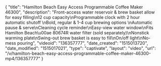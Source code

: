 {
    "title": "Hamilton Beach Easy Access Programmable Coffee Maker 46300",
    "description": "Front-access water reservoir & brew basket allow for easy filling\n12 cup capacity\nProgrammable clock with 2 hour automatic shutoff \nBold, regular & 1-4 cup brewing options \nAutomatic pause & serve\nCleaning cycle reminder\nEasy-view water window\nFits Hamilton Beach\u00ae 80674R water filter (sold separately)\nNonstick warming plate\nSwing-out brew basket is easy to fill\nOn\/off light\nNo-mess pouring",
    "videoid": "136357777",
    "date_created": "1515013720",
    "date_modified": "1515017021",
    "type": "captivate",
    "layout": "video",
    "url": "\/v\/hamilton-beach-easy-access-programmable-coffee-maker-46300-mp4\/136357777"
}